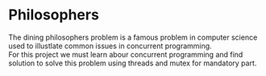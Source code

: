 # Philosophers
The dining philosophers problem is a famous problem in computer science used to illustlate common issues in concurrent programming.  
For this project we must learn abour concurrent programming and find solution to solve this problem using threads and mutex for mandatory part.
